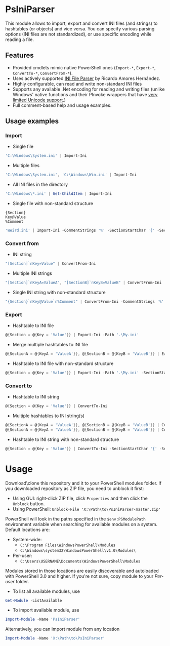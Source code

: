 # PsIniParser

This module allows to import, export and convert INI files (and strings) to hashtables (or objects) and vice versa. You can specify various parsing options (INI files are not standardized), or use specific encoding while reading a file.

## Features

  * Provided cmdlets mimic native PowerShell ones (`Import-*`, `Export-*`, `ConvertTo-*`, `ConvertFrom-*`).
  * Uses actively supported [INI File Parser](https://github.com/rickyah/ini-parser) by Ricardo Amores Hernández.
  * Highly configurable, can read and write non-standard INI files
  * Supports any available .Net encoding for reading and writing files (unlike Windows' native functions and their PInvoke wrappers that have [very limited Unicode support](http://www.siao2.com/2006/09/15/754992.aspx).)
  * Full comment-based help and usage examples.

## Usage examples

### Import

* Single file

```powershell
'C:\Windows\System.ini' | Import-Ini
```
* Multiple files

```powershell
'C:\Windows\System.ini', 'C:\Windows\Win.ini' | Import-Ini
```

* All INI files in the directory

```powershell
'C:\Windows\*.ini' | Get-ChildItem | Import-Ini
```

* Single file with non-standard structure

```
{Section}
Key@Value
%Comment
```

```powershell
'Weird.ini' | Import-Ini -CommentStrings '%' -SectionStartChar '{' -SectionEndChar '}' -KeyValueAssigmentChar '@'
```  

### Convert from

* INI string

```powershell
"[Section]`nKey=Value" | ConvertFrom-Ini
```

* Multiple INI strings

```powershell
"[Section]`nKeyA=ValueA", "[SectionB]`nKeyB=ValueB" | ConvertFrom-Ini
```

* Single INI string with non-standard structure

```powershell
"{Section}`nKey@Value`n%Comment" | ConvertFrom-Ini -CommentStrings '%' -SectionStartChar '{' -SectionEndChar '}' -KeyValueAssigmentChar '@'
```

### Export

* Hashtable to INI file

```powershell
@{Section = @{Key = 'Value'}} | Export-Ini -Path '.\My.ini'
```

* Merge multiple hashtables to INI file

```powershell
@{SectionA = @{KeyA = 'ValueA'}}, @{SectionB = @{KeyB = 'ValueB'}} | Export-Ini -Path '.\My.ini'
```

* Hashtable to INI file with non-standard structure

```powershell
@{Section = @{Key = 'Value'}} | Export-Ini -Path '.\My.ini' -SectionStartChar '{' -SectionEndChar '}' -KeyValueAssigmentChar '@'
```

### Convert to

* Hashtable to INI string

```powershell
@{Section = @{Key = 'Value'}} | ConvertTo-Ini
```

* Multiple hashtables to INI string(s)

```powershell
@{SectionA = @{KeyA = 'ValueA'}}, @{SectionB = @{KeyB = 'ValueB'}} | ConvertTo-Ini
@{SectionA = @{KeyA = 'ValueA'}}, @{SectionB = @{KeyB = 'ValueB'}} | ConvertTo-Ini -Merge
```

* Hashtable to INI string with non-standard structure

```powershell
@{Section = @{Key = 'Value'}} | ConvertTo-Ini -SectionStartChar '{' -SectionEndChar '}' -KeyValueAssigmentChar '@'
```

# Usage

Download\clone this repository and it to your PowerShell modules folder. If you downloaded repository as ZIP file, you need to unblock it first:

* Using GUI: right-click ZIP file, click `Properties` and then click the `Unblock` button.
* Using PowerShell: `Unblock-File 'X:\Path\to\PsIniParser-master.zip'`

PowerShell will look in the paths specified in the `$env:PSModulePath` environment variable when searching for available modules on a system. Default locations are:

  * System-wide:
    * `C:\Program Files\WindowsPowerShell\Modules`
    * `C:\Windows\system32\WindowsPowerShell\v1.0\Modules\`
  * Per-user:
    * `C:\Users\USERNAME\Documents\WindowsPowerShell\Modules`

Modules stored in those locations are easily discoverable and autoloaded with PowerShell 3.0 and higher. If you're not sure, copy module to your *Per-user* folder.

* To list all available modules, use

```powershell
Get-Module -ListAvailable
```

* To import available module, use

```powershell
Import-Module -Name 'PsIniParser'
```

Alternatively, you can import module from any location

```powershell
Import-Module -Name 'X:\Path\to\PsIniParser'
```